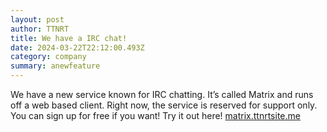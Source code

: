 ```yaml
---
layout: post
author: TTNRT
title: We have a IRC chat!
date: 2024-03-22T22:12:00.493Z
category: company
summary: anewfeature
---
```

We have a new service known for IRC chatting. It’s called Matrix and runs off a web based client. Right now, the service is reserved for support only. You can sign up for free if you want! Try it out here! [matrix.ttnrtsite.me](https://matrix.ttnrtsite.me)
